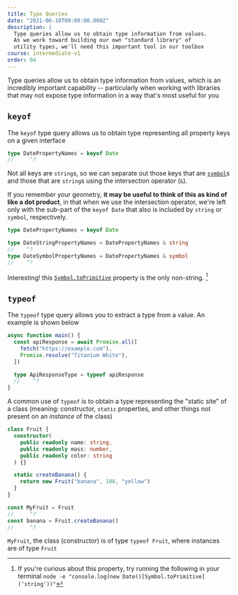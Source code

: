 ```yaml
---
title: Type Queries
date: "2021-06-10T09:00:00.000Z"
description: |
  Type queries allow us to obtain type information from values.
  As we work toward building our own "standard library" of
  utility types, we'll need this important tool in our toolbox
course: intermediate-v1
order: 04
---
```


Type queries allow us to obtain type information from values, which
is an incredibly important capability -- particularly when working
with libraries that may not expose type information in a way that's
most useful for you

## `keyof`

The `keyof` type query allows us to obtain type representing
all property keys on a given interface

```ts twoslash
type DatePropertyNames = keyof Date
//     ^?
```

Not all keys are `string`s, so we can separate out
those keys that are [`symbol`](https://developer.mozilla.org/en-US/docs/Web/JavaScript/Reference/Global_Objects/symbol)s and those that are `string`s
using the intersection operator (`&`).

If you remember your geometry, **it may be useful to think of this
as kind of like a dot product**, in that when we use the intersection
operator, we're left only with the sub-part of the `keyof Date`
that also is included by `string` or `symbol`, respectively.

```ts twoslash
type DatePropertyNames = keyof Date

type DateStringPropertyNames = DatePropertyNames & string
//    ^?
type DateSymbolPropertyNames = DatePropertyNames & symbol
//    ^?
```

Interesting! this [`Symbol.toPrimitive`](https://developer.mozilla.org/en-US/docs/Web/JavaScript/Reference/Global_Objects/Symbol/toPrimitive) property
is the only non-string. [^1]

## `typeof`

The `typeof` type query allows you to extract a type from a value. An example is shown below

```ts twoslash
async function main() {
  const apiResponse = await Promise.all([
    fetch("https://example.com"),
    Promise.resolve("Titanium White"),
  ])

  type ApiResponseType = typeof apiResponse
  //    ^?
}
```

A common use of `typeof` is to obtain a type representing the "static site" of a class (meaning: constructor, `static` properties, and other things not present on an _instance_ of the class)

```ts twoslash
class Fruit {
  constructor(
    public readonly name: string,
    public readonly mass: number,
    public readonly color: string
  ) {}

  static createBanana() {
    return new Fruit("banana", 108, "yellow")
  }
}

const MyFruit = Fruit
//     ^?
const banana = Fruit.createBanana()
//     ^?
```

`MyFruit`, the class (constructor) is of type `typeof Fruit`, where instances are of type `Fruit`

[^1]: If you're curious about this property, try running the following in your terminal `node -e "console.log(new Date()[Symbol.toPrimitive]('string'))"`
